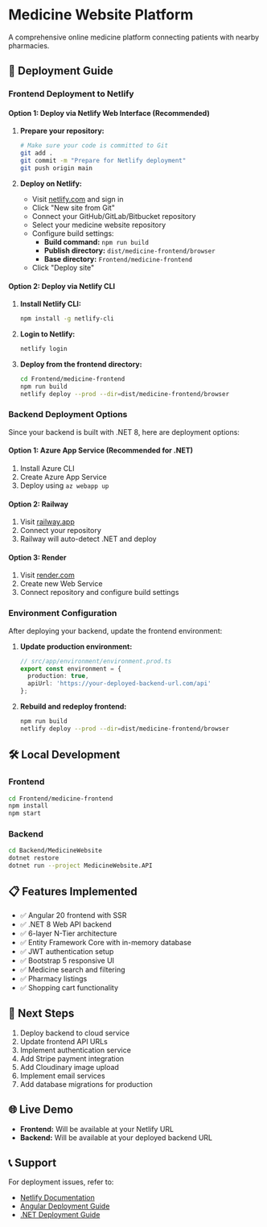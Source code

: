 # Medicine Website Platform

A comprehensive online medicine platform connecting patients with nearby pharmacies.

## 🚀 Deployment Guide

### Frontend Deployment to Netlify

#### Option 1: Deploy via Netlify Web Interface (Recommended)

1. **Prepare your repository:**
   ```bash
   # Make sure your code is committed to Git
   git add .
   git commit -m "Prepare for Netlify deployment"
   git push origin main
   ```

2. **Deploy on Netlify:**
   - Visit [netlify.com](https://netlify.com) and sign in
   - Click "New site from Git"
   - Connect your GitHub/GitLab/Bitbucket repository
   - Select your medicine website repository
   - Configure build settings:
     - **Build command:** `npm run build`
     - **Publish directory:** `dist/medicine-frontend/browser`
     - **Base directory:** `Frontend/medicine-frontend`
   - Click "Deploy site"

#### Option 2: Deploy via Netlify CLI

1. **Install Netlify CLI:**
   ```bash
   npm install -g netlify-cli
   ```

2. **Login to Netlify:**
   ```bash
   netlify login
   ```

3. **Deploy from the frontend directory:**
   ```bash
   cd Frontend/medicine-frontend
   npm run build
   netlify deploy --prod --dir=dist/medicine-frontend/browser
   ```

### Backend Deployment Options

Since your backend is built with .NET 8, here are deployment options:

#### Option 1: Azure App Service (Recommended for .NET)
1. Install Azure CLI
2. Create Azure App Service
3. Deploy using `az webapp up`

#### Option 2: Railway
1. Visit [railway.app](https://railway.app)
2. Connect your repository
3. Railway will auto-detect .NET and deploy

#### Option 3: Render
1. Visit [render.com](https://render.com)
2. Create new Web Service
3. Connect repository and configure build settings

### Environment Configuration

After deploying your backend, update the frontend environment:

1. **Update production environment:**
   ```typescript
   // src/app/environment/environment.prod.ts
   export const environment = {
     production: true,
     apiUrl: 'https://your-deployed-backend-url.com/api'
   };
   ```

2. **Rebuild and redeploy frontend:**
   ```bash
   npm run build
   netlify deploy --prod --dir=dist/medicine-frontend/browser
   ```

## 🛠️ Local Development

### Frontend
```bash
cd Frontend/medicine-frontend
npm install
npm start
```

### Backend
```bash
cd Backend/MedicineWebsite
dotnet restore
dotnet run --project MedicineWebsite.API
```

## 📋 Features Implemented

- ✅ Angular 20 frontend with SSR
- ✅ .NET 8 Web API backend
- ✅ 6-layer N-Tier architecture
- ✅ Entity Framework Core with in-memory database
- ✅ JWT authentication setup
- ✅ Bootstrap 5 responsive UI
- ✅ Medicine search and filtering
- ✅ Pharmacy listings
- ✅ Shopping cart functionality

## 🔄 Next Steps

1. Deploy backend to cloud service
2. Update frontend API URLs
3. Implement authentication service
4. Add Stripe payment integration
5. Add Cloudinary image upload
6. Implement email services
7. Add database migrations for production

## 🌐 Live Demo

- **Frontend:** Will be available at your Netlify URL
- **Backend:** Will be available at your deployed backend URL

## 📞 Support

For deployment issues, refer to:
- [Netlify Documentation](https://docs.netlify.com/)
- [Angular Deployment Guide](https://angular.io/guide/deployment)
- [.NET Deployment Guide](https://docs.microsoft.com/en-us/dotnet/core/deploying/)
